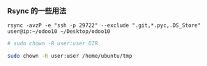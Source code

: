 ### Rsync 的一些用法

```
rsync -avzP -e "ssh -p 29722" --exclude ".git,*.pyc,.DS_Store" user@ip:~/odoo10 ~/Desktop/odoo10
```





```bash
# sudo chown -R user:user DIR

sudo chown -R user:user /home/ubuntu/tmp
```





